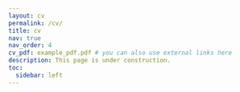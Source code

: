 ```yaml
---
layout: cv
permalink: /cv/
title: cv
nav: true
nav_order: 4
cv_pdf: example_pdf.pdf # you can also use external links here
description: This page is under construction.
toc:
  sidebar: left
---
```

